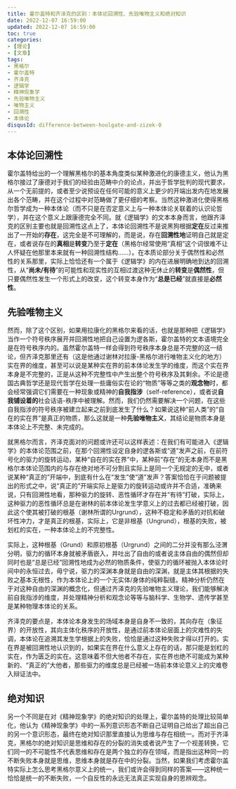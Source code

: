 ```yaml
---
title: 霍尔盖特和齐泽克的区别：本体论回溯性、先验唯物主义和绝对知识
date: 2022-12-07 16:59:00
updated: 2022-12-07 16:59:00
toc: true
categories:
- [理论]
- [文章]
tags: 
- 黑格尔
- 霍尔盖特
- 齐泽克
- 逻辑学
- 精神现象学
- 先验唯物主义
- 唯物主义
- 回溯性
- 本体论
disqusId: difference-between-houlgate-and-zizek-0
---
```


## 本体论回溯性

霍尔盖特给出的一个理解黑格尔的基本角度类似某种激进化的康德主义，他认为黑格尔接过了康德对于我们的经验由范畴中介的论点，并出于哲学批判的现代要求，从一个无前提的，或者至少说预设在任何可能的意义上更少的开端出发内在地发展出各个范畴，并在这个过程中对范畴做了更仔细的考察。当然这种激进化使得黑格尔哲学成为一种本体论（而不只是在否定意义上与一种本体论关联着的认识论哲学），并在这个意义上跟康德完全不同。就《逻辑学》的文本本身而言，他跟齐泽克的区别主要也就是回溯性这点上了，本体论回溯性不是说黑狗根据**定在**反过来推出了一开始的**存在**，这完全是不可理解的，而是说，存在**回溯性地**证明自己就是定在，或者说存在的**真相**是**转变**乃至于**定在**（黑格尔经常使用“真相”这个词很难不让人怀疑在他那里本来就有一种回溯性结构……）。在本质论部分关于偶然性和必然性的关系那里，实际上恰恰还有一个属于《逻辑学》的内在进展明确地到达的回溯性，从“**尚未/有待**”的可能性和现实性的互相过渡这种无休止的**转变**是**偶然性**，但只要偶然性发生一个形式上的改变，这个转变本身作为“**总是已经**”就直接是**必然性**。

## 先验唯物主义

然而，除了这个区别，如果用拉康化的黑格尔来看的话，也就是那种把《逻辑学》当作一个符号秩序展开并回溯性地把自己设置为逻各斯，霍尔盖特的文本语境完全是在符号秩序内的。虽然霍尔盖特一样会得到符号秩序本身总是不完整的这一结论，但齐泽克那里还有（这是他通过谢林对拉康-黑格尔进行唯物主义化的地方）实在界的维度，甚至可以说是某种实在界的前本体论发生学的维度，而这个实在界本身是不完整的，正是从这种不完整性中产生出整个符号秩序及其剩余。不论是德国古典哲学还是现代哲学在处理一些庸俗实在论的“物质”等等之类的**观念物**时，都会经常强调它们需要在一种现象或精神的**自我指涉**（self-reference），或者说**自我铺设着的**社会话语-秩序中被理解。然而，我们仍然需要解决一个问题，在这些自我指涉的符号秩序被建立起来之前到底发生了什么？如果说这种“前人类”的“自在的实在界”是真正的物质，那么这就是一种**先验唯物主义**，其结论是物质本身是本体论上不完整、未完成的。

就黑格尔而言，齐泽克面对的问题或许还可以这样表述：在我们有可能进入《逻辑学》的本体论范围之前，在那个回溯性设定自身的逻各斯或“道”发声之前，在前符号化的驱力的旋转运动，某种“自在的实在界”中，某种前“存在”的无本身而不是黑格尔本体论范围内的与存在绝对地不可分割且实际上是同一个无规定的无中，或者说某种“真正的”开端中，到底有什么在“发生”使“道”发声？答案恰恰在于问题被提出的形式之中，说“真正的”开端实际上是驱力的旋转运动或许并不合适，准确来说，只有回溯性地看，那种驱力的旋转、恶性循环才存在并“有待”打破，实际上，这种驱力的恶性循环总是在谢林的前本体论发生学意义上的过去都已经被打破，因此这个使其被打破的根基（谢林所谓的Urgrund），这种不稳定和矛盾的对抗和破坏性冲力，才是真正的根基，实际上，它是非根基（Ungrund），根基的失败，被划杠的实在，一种本体论上的不完整性。

实际上，这种根基（Grund）和原初根基（Urgrund）之间的二分并没有那么泾渭分明，驱力的循环本身就被矛盾嵌入，并吐出了自由的或者说主体自由的偶然但却同时也是“总是已经”回溯性地成为必然的物质条件，使驱力的循环被抛入本体论时间中的永恒过去，毋宁说，驱力的深渊本身就是自由的深渊，就是主体其根据的失败之基本无根性，作为本体论上的一个无实体/身体的纯粹裂缝。精神分析仍然在于对这种自由的深渊的概念化，但通过齐泽克的先验唯物主义理论，我们能够解决前自我指涉的维度，并处理精神分析和观念论等等与脑科学、生物学、遗传学甚至是某种物理本体论的关系。

齐泽克的要点是，本体论本身发生的场域本身是自身不一致的，其向存在（象征界）的开放性，其向主体化秩序的开放性，是通过前本体论层面上的灾难性的失调，本体论在追溯其发生学根据上的失败，恰恰是通过这种失败才得以打开的。实在界是被回溯性地认识到的，如果实在界在什么意义上存在的话，那只能是划杠的实在，作为匮乏的实在。这意味着不但大他者不存在，实在界也绝不可能成为某种新的、“真正的”大他者，那些驱力的维度总是已经被一场前本体论意义上的灾难卷入辩证法中。

## 绝对知识

另一个不同是在对《精神现象学》的绝对知识的处理上，霍尔盖特的处理比较简单化，他认为《精神现象学》中的一系列意识形态不断自己证明自己给出了超出自己的另一个意识形态，最终在绝对知识那里直接认为思维与存在相统一。而对于齐泽克，黑格尔的绝对知识是思维和存在的分裂的消失或者说产生了一个视差转换，它们同一的不可能性不代表思维和存在是两个独立的存在领域，而是指出这种同一的不断失败本身就是思维，思维本身就是存在中的分裂。当然，如果我们考虑霍尔盖特实际上怎么思考黑格尔意义上的统一，我们或许会得到同样的答案——这种统一恰恰是统一的不断失败，一个自反性的永远无法真正实现自身的思辨观念。
